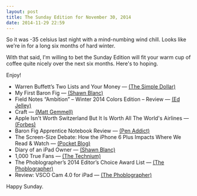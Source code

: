 ```yaml
---
layout: post
title: The Sunday Edition for November 30, 2014
date: 2014-11-29 22:59
---
```


So it was -35 celsius last night with a mind-numbing wind chill. Looks like we're in for a long six months of hard winter. 

With that said, I'm willing to bet the Sunday Edition will fit your warm cup of coffee quite nicely over the next six months. Here's to hoping.

Enjoy!

* Warren Buffett’s Two Lists and Your Money — [(The Simple Dollar)](http://www.thesimpledollar.com/warren-buffetts-two-lists-and-your-money/)
* My First Baron Fig — [(Shawn Blanc)](http://shawnblanc.net/2014/11/my-first-baron-fig/)
* Field Notes “Ambition” – Winter 2014 Colors Edition – Review — [(Ed Jelley)](http://edjelley.com/2014/11/24/field-notes-ambition-winter-2014-colors-edition-review/)
* Craft — [(Matt Gemmell)](http://mattgemmell.com/craft/)
* Apple Isn't Worth Switzerland But It Is Worth All The World's Airlines — [(Forbes)](http://www.forbes.com/sites/timworstall/2014/11/26/apple-isnt-worth-switzerland-but-it-is-worth-all-the-worlds-airlines/)
* Baron Fig Apprentice Notebook Review — [(Pen Addict)](http://www.penaddict.com/blog/2014/11/24/baron-fig-apprentice-notebook-review)
* The Screen-Size Debate: How the iPhone 6 Plus Impacts Where We Read & Watch — [(Pocket Blog)](http://getpocket.com/blog/2014/11/the-screen-size-debate-how-the-iphone-6-plus-impacts-where-we-read-watch/)
* Diary of an iPad Owner — [(Shawn Blanc)](http://shawnblanc.net/2010/04/diary-of-an-ipad-owner/)
* 1,000 True Fans — [(The Technium)](http://kk.org/thetechnium/2008/03/1000-true-fans/)
* The Phoblographer’s 2014 Editor’s Choice Award List — [(The Phoblographer)](http://www.thephoblographer.com/2014/11/28/phoblographers-2014-editors-choice-award-list/#.VHqcoIuz7ww)
* Review: VSCO Cam 4.0 for iPad — [(The Phoblographer)](http://www.thephoblographer.com/2014/11/24/first-impressions-vsco-cam-4-0-ipad/#.VHqcn4uz7ww)

Happy Sunday.
